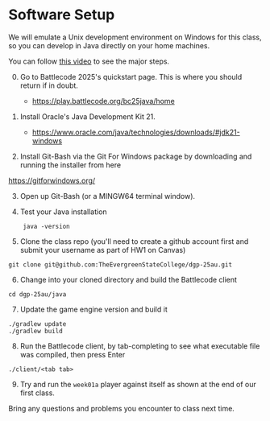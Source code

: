 # Software Setup

We will emulate a Unix development environment on Windows for this class, so you can develop in Java
directly on your home machines.

You can follow [this video](https://www.youtube.com/watch?v=tcDLevC7wmU) to see the major steps.

0. Go to Battlecode 2025's quickstart page. This is where you should return if in doubt.
   - https://play.battlecode.org/bc25java/home
   
1. Install Oracle's Java Development Kit 21.
   - https://www.oracle.com/java/technologies/downloads/#jdk21-windows 
   
2. Install Git-Bash via the Git For Windows package by downloading and running the installer from here

  https://gitforwindows.org/

3. Open up Git-Bash (or a MINGW64 terminal window).


4. Test your Java installation
```
	java -version
```

5. Clone the class repo (you'll need to create a github account first and submit your username as part of HW1 on Canvas)
```
git clone git@github.com:TheEvergreenStateCollege/dgp-25au.git
```

6. Change into your cloned directory and build the Battlecode client
```
cd dgp-25au/java
```

7. Update the game engine version and build it
```
./gradlew update
./gradlew build
```

8. Run the Battlecode client, by tab-completing to see what executable file was compiled, then press Enter
```
./client/<tab tab>
```

9. Try and run the `week01a` player against itself as shown at the end of our first class.

Bring any questions and problems you encounter to class next time.
